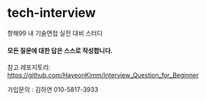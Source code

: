 # tech-interview

항해99 내 기술면접 실전 대비 스터디

#### 모든 질문에 대한 답은 스스로 작성합니다. 

참고 레포지토리: https://github.com/HayeonKimm/Interview_Question_for_Beginner


가입문의 : 김하연 010-5817-3933
